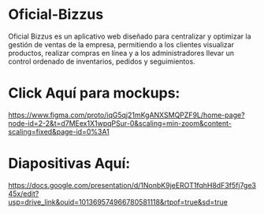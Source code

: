 # Oficial-Bizzus
Oficial Bizzus es un aplicativo web diseñado para centralizar y optimizar la gestión de ventas de la empresa, permitiendo a los clientes visualizar productos, realizar compras en línea y a los administradores llevar un control ordenado de inventarios, pedidos y seguimientos.

# Click Aquí para mockups:
https://www.figma.com/proto/iqG5qj21mKgANXSMQPZF9L/home-page?node-id=2-2&t=d7MEex1X1wpqPSur-0&scaling=min-zoom&content-scaling=fixed&page-id=0%3A1

# Diapositivas Aquí:
https://docs.google.com/presentation/d/1NonbK9jeEROT1fqhH8dF3f5fj7ge345x/edit?usp=drive_link&ouid=101369574966780581118&rtpof=true&sd=true

